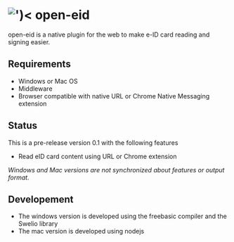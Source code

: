 # ![')&lt;](https://github.com/michael79bxl/open-eid/raw/master/src/chrome/icon48.png "Logo") open-eid

open-eid is a native plugin for the web to make e-ID card reading and signing easier.

## Requirements

- Windows or Mac OS
- Middleware
- Browser compatible with native URL or Chrome Native Messaging extension

## Status

This is a pre-release version 0.1 with the following features

- Read eID card content using URL or Chrome extension

*Windows and Mac versions are not synchronized about features or output format.*

## Developement

- The windows version is developed using the freebasic compiler and the Swelio library
- The mac version is developed using nodejs